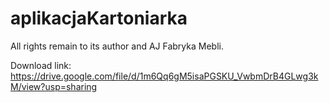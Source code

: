 # aplikacjaKartoniarka

All rights remain to its author and AJ Fabryka Mebli.

Download link: https://drive.google.com/file/d/1m6Qq6gM5isaPGSKU_VwbmDrB4GLwg3kM/view?usp=sharing
